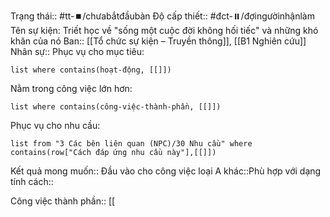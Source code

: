 Trạng thái:: #tt-⏹️/chưabắtđầubàn
Độ cấp thiết:: #đct-⏸️/đợingườinhậnlàm 
Tên sự kiện: Triết học về "sống một cuộc đời không hối tiếc" và những khó khăn của nó
Ban:: [[Tổ chức sự kiện – Truyền thông]], [[B1 Nghiên cứu]]
Nhân sự::
Phục vụ cho mục tiêu:
```dataview
list where contains(hoạt-động, [[]])
```
Nằm trong công việc lớn hơn:
```dataview
list where contains(công-việc-thành-phần, [[]])
```
Phục vụ cho nhu cầu:
```dataview
list from "3 Các bên liên quan (NPC)/30 Nhu cầu" where contains(row["Cách đáp ứng nhu cầu này"],[[]])
```

Kết quả mong muốn:: 
Đầu vào cho công việc loại A khác::Phù hợp với dạng tính cách::

Công việc thành phần:: [[